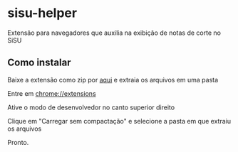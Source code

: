 # sisu-helper

Extensão para navegadores que auxilia na exibição de notas de corte no SiSU

## Como instalar

Baixe a extensão como zip por [aqui](https://github.com/daviirodrig/sisu-helper/archive/refs/heads/main.zip) e extraia os arquivos em uma pasta

Entre em [chrome://extensions](chrome://extensions)

Ative o modo de desenvolvedor no canto superior direito

Clique em "Carregar sem compactação" e selecione a pasta em que extraiu os arquivos

Pronto.
